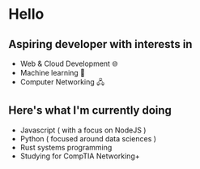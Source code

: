 # Hello

## Aspiring developer with interests in 
- Web & Cloud Development 🌐
- Machine learning 🤖
- Computer Networking 🖧

## Here's what I'm currently doing
- Javascript ( with a focus on NodeJS )
- Python ( focused around data sciences )
- Rust systems programming
- Studying for CompTIA Networking+


<!--
**Danninx/Danninx** is a ✨ _special_ ✨ repository because its `README.md` (this file) appears on your GitHub profile.

Here are some ideas to get you started:

- 🔭 I’m currently working on ...
- 🌱 I’m currently learning ...
- 👯 I’m looking to collaborate on ...
- 🤔 I’m looking for help with ...
- 💬 Ask me about ...
- 📫 How to reach me: ...
- 😄 Pronouns: ...
- ⚡ Fun fact: ...
-->

